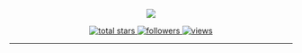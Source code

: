 <p align="center">
  <a href="https://github.com/DenverCoder1/readme-typing-svg">
    <img src="https://readme-typing-svg.herokuapp.com?font=Cairo+Play&color=FFFFFF&size=50&center=true&vCenter=true&width=900&height=100&lines=-+Hello!+-;-+I'm+João+Pedro+-;-+Software+Engineering+Student+-;-+Focused+on+Learning+-">
  </a>
</p>

<p align="center">
    <a href="https://github.com/JotaP07?tab=repositories&sort=stargazers">
<img alt="total stars" title="Total stars on GitHub" src="https://custom-icon-badges.demolab.com/github/stars/JotaP07?color=A3D4AB&style=for-the-badge&labelColor=00A651&logo=star"/>

  <a href="https://github.com/JotaP07?tab=followers">
<img alt="followers" title="Follow me on Github" src="https://custom-icon-badges.demolab.com/github/followers/JotaP07?color=FF6347&labelColor=FF0000&style=for-the-badge&logo=person-add&label=Follow&logoColor=white"/>

</a>
  <a href="https://github.com/JotaP07/ViewCounter">
    <img alt="views" title="GitHub profile views" src="https://darkseagreen-dotterel-356667.hostingersite.com/"/></a>
</p>

---
